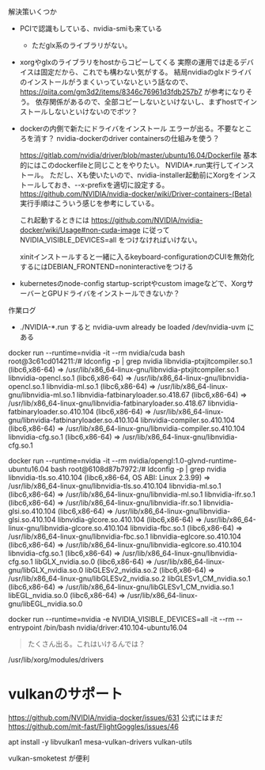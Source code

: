 解決策いくつか

- PCIで認識もしている、nvidia-smiも来ている
    - ただglx系のライブラリがない。

- xorgやglxのライブラリをhostからコピーしてくる
    実際の運用では走るデバイスは固定だから、これでも構わない気がする。
    結局nvidiaのglxドライバのインストールがうまくいっていないという話なので、https://qiita.com/gm3d2/items/8346c76961d3fdb257b7 が参考になりそう。
    依存関係があるので、全部コピーしないといけないし、まずhostでインストールしないといけないのでボツ？

- dockerの内側で新たにドライバをインストール
    エラーが出る。不要なところを消す？
    nvidia-dockerのdriver containersの仕組みを使う？

    https://gitlab.com/nvidia/driver/blob/master/ubuntu16.04/Dockerfile 基本的にはこのdockerfileと同じことをやりたい。 NVIDIA*.run実行してインストール。
    ただし、Xも使いたいので、nvidia-installer起動前にXorgをインストールしておき、--x-prefixを適切に設定する。
    https://github.com/NVIDIA/nvidia-docker/wiki/Driver-containers-(Beta) 実行手順はこういう感じを参考にしている。

    これ起動するときには https://github.com/NVIDIA/nvidia-docker/wiki/Usage#non-cuda-image に従って NVIDIA_VISIBLE_DEVICES=all をつけなければいけない。

    xinitインストールすると一緒に入るkeyboard-configurationのCUIを無効化するにはDEBIAN_FRONTEND=noninteractiveをつける

- kubernetesのnode-config startup-scriptやcustom imageなどで、XorgサーバーとGPUドライバをインストールできないか？




作業ログ

- ./NVIDIA-*.run すると nvidia-uvm already be loaded
    /dev/nvidia-uvm にある

docker run --runtime=nvidia -it --rm nvidia/cuda bash
root@3c61cd014211:/# ldconfig -p | grep nvidia
        libnvidia-ptxjitcompiler.so.1 (libc6,x86-64) => /usr/lib/x86_64-linux-gnu/libnvidia-ptxjitcompiler.so.1
        libnvidia-opencl.so.1 (libc6,x86-64) => /usr/lib/x86_64-linux-gnu/libnvidia-opencl.so.1
        libnvidia-ml.so.1 (libc6,x86-64) => /usr/lib/x86_64-linux-gnu/libnvidia-ml.so.1
        libnvidia-fatbinaryloader.so.418.67 (libc6,x86-64) => /usr/lib/x86_64-linux-gnu/libnvidia-fatbinaryloader.so.418.67
        libnvidia-fatbinaryloader.so.410.104 (libc6,x86-64) => /usr/lib/x86_64-linux-gnu/libnvidia-fatbinaryloader.so.410.104
        libnvidia-compiler.so.410.104 (libc6,x86-64) => /usr/lib/x86_64-linux-gnu/libnvidia-compiler.so.410.104
        libnvidia-cfg.so.1 (libc6,x86-64) => /usr/lib/x86_64-linux-gnu/libnvidia-cfg.so.1

docker run --runtime=nvidia -it --rm nvidia/opengl:1.0-glvnd-runtime-ubuntu16.04 bash
root@6108d87b7972:/# ldconfig -p | grep nvidia
        libnvidia-tls.so.410.104 (libc6,x86-64, OS ABI: Linux 2.3.99) => /usr/lib/x86_64-linux-gnu/libnvidia-tls.so.410.104
        libnvidia-ml.so.1 (libc6,x86-64) => /usr/lib/x86_64-linux-gnu/libnvidia-ml.so.1
        libnvidia-ifr.so.1 (libc6,x86-64) => /usr/lib/x86_64-linux-gnu/libnvidia-ifr.so.1
        libnvidia-glsi.so.410.104 (libc6,x86-64) => /usr/lib/x86_64-linux-gnu/libnvidia-glsi.so.410.104
        libnvidia-glcore.so.410.104 (libc6,x86-64) => /usr/lib/x86_64-linux-gnu/libnvidia-glcore.so.410.104
        libnvidia-fbc.so.1 (libc6,x86-64) => /usr/lib/x86_64-linux-gnu/libnvidia-fbc.so.1
        libnvidia-eglcore.so.410.104 (libc6,x86-64) => /usr/lib/x86_64-linux-gnu/libnvidia-eglcore.so.410.104
        libnvidia-cfg.so.1 (libc6,x86-64) => /usr/lib/x86_64-linux-gnu/libnvidia-cfg.so.1
        libGLX_nvidia.so.0 (libc6,x86-64) => /usr/lib/x86_64-linux-gnu/libGLX_nvidia.so.0
        libGLESv2_nvidia.so.2 (libc6,x86-64) => /usr/lib/x86_64-linux-gnu/libGLESv2_nvidia.so.2
        libGLESv1_CM_nvidia.so.1 (libc6,x86-64) => /usr/lib/x86_64-linux-gnu/libGLESv1_CM_nvidia.so.1
        libEGL_nvidia.so.0 (libc6,x86-64) => /usr/lib/x86_64-linux-gnu/libEGL_nvidia.so.0

docker run --runtime=nvidia -e NVIDIA_VISIBLE_DEVICES=all -it --rm --entrypoint /bin/bash nvidia/driver:410.104-ubuntu16.04
> たくさん出る。これはいけるんでは？

/usr/lib/xorg/modules/drivers 



# vulkanのサポート
https://github.com/NVIDIA/nvidia-docker/issues/631
公式にはまだ
https://github.com/mit-fast/FlightGoggles/issues/46

apt install -y libvulkan1 mesa-vulkan-drivers vulkan-utils

vulkan-smoketest が便利
